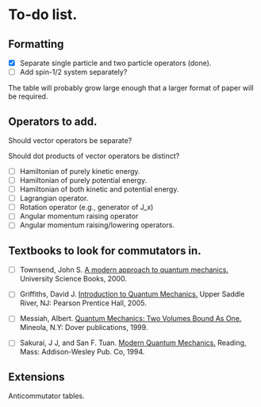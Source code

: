 # To-do list. #

## Formatting ##

- [x] Separate single particle and two particle operators (done).
- [ ] Add spin-1/2 system separately?

The table will probably grow large enough that a larger format of paper will be required.

## Operators to add. ##

Should vector operators be separate?

Should dot products of vector operators be distinct?

- [ ] Hamiltonian of purely kinetic energy.
- [ ] Hamiltonian of purely potential energy.
- [ ] Hamiltonian of both kinetic and potential energy.
- [ ] Lagrangian operator.
- [ ] Rotation operator (e.g., generator of J_x)
- [ ] Angular momentum raising operator
- [ ] Angular momentum raising/lowering operators.

## Textbooks to look for commutators in. ##

- [ ] Townsend, John S. [A modern approach to quantum mechanics.](http://openlibrary.org/works/OL36788W/A_modern_approach_to_quantum_mechanics) University Science Books, 2000.

- [ ] Griffiths, David J. [Introduction to Quantum Mechanics.](http://openlibrary.org/works/OL1999764W/Introduction_to_Quantum_Mechanics) Upper Saddle River, NJ: Pearson Prentice Hall, 2005.

- [ ] Messiah, Albert. [Quantum Mechanics: Two Volumes Bound As One.](http://openlibrary.org/works/OL500780W/M%C3%A9canique_quantique) Mineola, N.Y: Dover publications, 1999.

- [ ] Sakurai, J J, and San F. Tuan. [Modern Quantum Mechanics.](http://openlibrary.org/works/OL3923156W/Modern_quantum_mechanics) Reading, Mass: Addison-Wesley Pub. Co, 1994.

## Extensions ##

Anticommutator tables.

